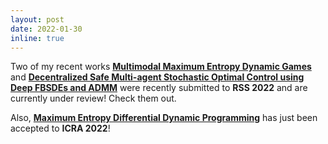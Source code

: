 ```yaml
---
layout: post
date: 2022-01-30
inline: true
---
```

Two of my recent works 
<strong>[Multimodal Maximum Entropy Dynamic Games](assets/publications/So_2022_Multimodal_Maximum_Entropy_Dynamic_Games.pdf)</strong> and
<strong>[Decentralized Safe Multi-agent Stochastic Optimal Control using Deep FBSDEs and ADMM](assets/publications/Pereira_et_al_Decentralized_Safe_Multi-agent_Stochastic_Optimal_Control_using_Deep_FBSDEs.pdf)</strong>
were recently submitted to **RSS 2022** and are currently under review! Check them out.

Also, <strong>[Maximum Entropy Differential Dynamic Programming](https://arxiv.org/pdf/2110.06451.pdf)</strong>
has just been accepted to **ICRA 2022**!
